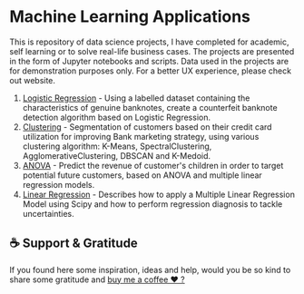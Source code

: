 # Machine Learning Applications
This is repository of data science projects, I have completed for academic, self learning or to solve real-life business cases.
The projects are presented in the form of Jupyter notebooks and scripts. Data used in the projects are for demonstration purposes only.
For a better UX experience, please check out website.


1. [Logistic Regression](https://github.com/AurelieGIRAUD/Data_Science_Projects/tree/main/Logistic_Regression) - Using a labelled dataset containing the characteristics of genuine banknotes, create a counterfeit banknote detection algorithm based on Logistic Regression.
2. [Clustering](https://github.com/AurelieGIRAUD/Customer_segmentation) - Segmentation of customers based on their credit card utilization for improving Bank marketing strategy, using various clustering algorithm: K-Means, SpectralClustering, AgglomerativeClustering, DBSCAN and K-Medoid.
3. [ANOVA](https://github.com/AurelieGIRAUD/Data_Science_Projects/tree/main/ANOVA) - Predict the revenue of customer's children in order to target potential future customers, based on ANOVA and multiple linear regression models.
4. [Linear Regression](https://github.com/AurelieGIRAUD/Data_Science_Projects/tree/main/Linear_Regression) - Describes how to apply a Multiple Linear Regression Model using Scipy and how to perform regression diagnosis to tackle uncertainties.



## ☕️ Support & Gratitude
If you found here some inspiration, ideas and help, would you be so kind to share some gratitude and [buy me a coffee ❤️ ? ](https://www.buymeacoffee.com/aggiraudau0)





